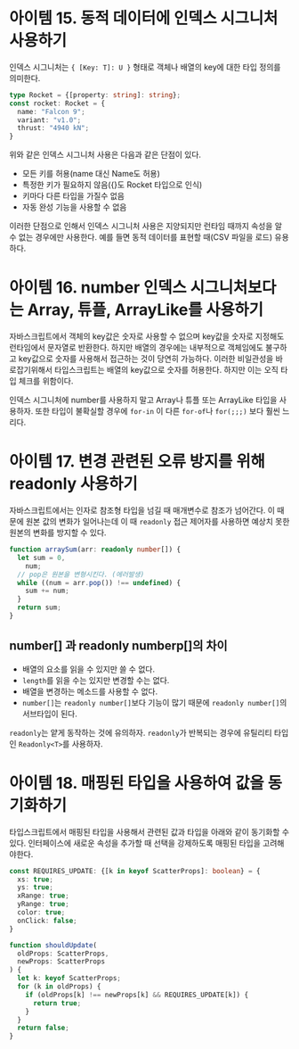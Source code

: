 # 아이템 15. 동적 데이터에 인덱스 시그니처 사용하기

인덱스 시그니처는 `{ [Key: T]: U }` 형태로 객체나 배열의 key에 대한 타입 정의를 의미한다.

```ts
type Rocket = {[property: string]: string};
const rocket: Rocket = {
  name: "Falcon 9";
  variant: "v1.0";
  thrust: "4940 kN";
}
```

위와 같은 인덱스 시그니처 사용은 다음과 같은 단점이 있다.

- 모든 키를 허용(name 대신 Name도 허용)
- 특정한 키가 필요하지 않음({}도 Rocket 타입으로 인식)
- 키마다 다른 타입을 가질수 없음
- 자동 완성 기능을 사용할 수 없음

이러한 단점으로 인해서 인덱스 시그니처 사용은 지양되지만 런타임 때까지 속성을 알 수 없는 경우에만 사용한다. 예를 들면 동적 데이터를 표현할 때(CSV 파일을 로드) 유용하다.

# 아이템 16. number 인덱스 시그니처보다는 Array, 튜플, ArrayLike를 사용하기

자바스크립트에서 객체의 key값은 숫자로 사용할 수 없으며 key값을 숫자로 지정해도 런타임에서 문자열로 반환한다. 하지만 배열의 경우에는 내부적으로 객체임에도 불구하고 key값으로 숫자를 사용해서 접근하는 것이 당연히 가능하다. 이러한 비일관성을 바로잡기위해서 타입스크립트는 배열의 key값으로 숫자를 허용한다. 하지만 이는 오직 타입 체크를 위함이다.

인덱스 시그니처에 number를 사용하지 말고 Array나 튜플 또는 ArrayLike 타입을 사용하자.
또한 타입이 불확실할 경우에 `for-in` 이 다른 `for-of`나 `for(;;;)` 보다 훨씬 느리다.

# 아이템 17. 변경 관련된 오류 방지를 위해 readonly 사용하기

자바스크립트에서는 인자로 참조형 타입을 넘길 때 매개변수로 참조가 넘어간다. 이 때문에 원본 값의 변화가 일어나는데 이 때 `readonly` 접근 제어자를 사용하면 예상치 못한 원본의 변화를 방지할 수 있다.

```ts
function arraySum(arr: readonly number[]) {
  let sum = 0,
    num;
  // pop은 원본을 변형시킨다. (에러발생)
  while ((num = arr.pop()) !== undefined) {
    sum += num;
  }
  return sum;
}
```

## number[] 과 readonly numberp[]의 차이

- 배열의 요소를 읽을 수 있지만 쓸 수 없다.
- `length`를 읽을 수는 있지만 변경할 수는 없다.
- 배열을 변경하는 메소드를 사용할 수 없다.
- `number[]`는 `readonly number[]`보다 기능이 많기 때문에 `readonly number[]`의 서브타입이 된다.

`readonly`는 얕게 동작하는 것에 유의하자.
`readonly`가 반복되는 경우에 유틸리티 타입인 `Readonly<T>`를 사용하자.

# 아이템 18. 매핑된 타입을 사용하여 값을 동기화하기

타입스크립트에서 매핑된 타입을 사용해서 관련된 값과 타입을 아래와 같이 동기화할 수 있다.
인터페이스에 새로운 속성을 추가할 때 선택을 강제하도록 매핑된 타입을 고려해야한다.

```ts
const REQUIRES_UPDATE: {[k in keyof ScatterProps]: boolean} = {
  xs: true;
  ys: true;
  xRange: true;
  yRange: true;
  color: true;
  onClick: false;
}

function shouldUpdate(
  oldProps: ScatterProps,
  newProps: ScatterProps
) {
  let k: keyof ScatterProps;
  for (k in oldProps) {
    if (oldProps[k] !== newProps[k] && REQUIRES_UPDATE[k]) {
      return true;
    }
  }
  return false;
}

```
